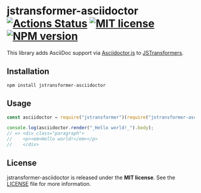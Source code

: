 # jstransformer-asciidoctor [![Actions Status](https://github.com/michel-kraemer/jstransformer-asciidoctor/workflows/CI/badge.svg)](https://github.com/michel-kraemer/jstransformer-asciidoctor/actions) [![MIT license](https://img.shields.io/badge/license-MIT-blue.svg)](LICENSE)  [![NPM version](https://img.shields.io/npm/v/jstransformer-asciidoctor.svg)](https://www.npmjs.org/package/jstransformer-asciidoctor)

This library adds AsciiDoc support via [Asciidoctor.js](https://github.com/asciidoctor/asciidoctor.js) to [JSTransformers](https://github.com/jstransformers).

## Installation

    npm install jstransformer-asciidoctor

## Usage

```js
const asciidoctor = require("jstransformer")(require("jstransformer-asciidoctor"));

console.log(asciidoctor.render("_Hello world!_").body);
// => <div class="paragraph">
//    <p><em>Hello world!</em></p>
//    </div>
```

## License

jstransformer-asciidoctor is released under the **MIT license**. See the
[LICENSE](LICENSE) file for more information.
